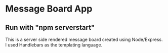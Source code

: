 # Message Board App
## Run with "npm serverstart"
This is a server side rendered message board created using Node/Express. 
I used Handlebars as the templating language.



